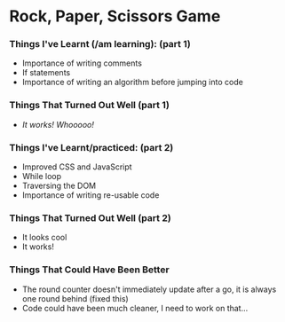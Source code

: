 # Rock, Paper, Scissors Game

### Things I've Learnt (/am learning): (part 1)

* Importance of writing comments
* If statements
* Importance of writing an algorithm before jumping into code

### Things That Turned Out Well (part 1)

* _It works! Whooooo!_


### Things I've Learnt/practiced: (part 2)

* Improved CSS and JavaScript
* While loop
* Traversing the DOM
* Importance of writing re-usable code

### Things That Turned Out Well (part 2)

* It looks cool
* It works!

### Things That Could Have Been Better

* The round counter doesn't immediately update after a go, it is always one round behind (fixed this)
* Code could have been much cleaner, I need to work on that...
